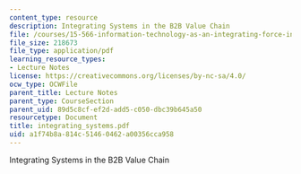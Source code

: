 ```yaml
---
content_type: resource
description: Integrating Systems in the B2B Value Chain
file: /courses/15-566-information-technology-as-an-integrating-force-in-manufacturing-spring-2003/a1f74b8a814c51460462a00356cca958_integrating_systems.pdf
file_size: 218673
file_type: application/pdf
learning_resource_types:
- Lecture Notes
license: https://creativecommons.org/licenses/by-nc-sa/4.0/
ocw_type: OCWFile
parent_title: Lecture Notes
parent_type: CourseSection
parent_uid: 89d5c8cf-ef2d-add5-c050-dbc39b645a50
resourcetype: Document
title: integrating_systems.pdf
uid: a1f74b8a-814c-5146-0462-a00356cca958
---
```

Integrating Systems in the B2B Value Chain